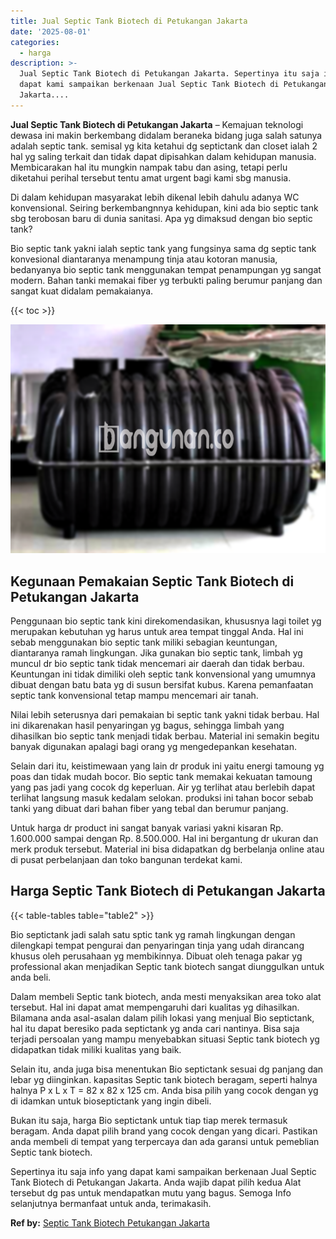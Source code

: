 ```yaml
---
title: Jual Septic Tank Biotech di Petukangan Jakarta
date: '2025-08-01'
categories:
  - harga
description: >-
  Jual Septic Tank Biotech di Petukangan Jakarta. Sepertinya itu saja info yang
  dapat kami sampaikan berkenaan Jual Septic Tank Biotech di Petukangan
  Jakarta....
---
```


**Jual Septic Tank Biotech di Petukangan Jakarta** – Kemajuan teknologi dewasa ini makin berkembang didalam beraneka bidang juga salah satunya adalah septic tank. semisal yg kita ketahui dg septictank dan closet ialah 2 hal yg saling terkait dan tidak dapat dipisahkan dalam kehidupan manusia. Membicarakan hal itu mungkin nampak tabu dan asing, tetapi perlu diketahui perihal tersebut tentu amat urgent bagi kami sbg manusia.

Di dalam kehidupan masyarakat lebih dikenal lebih dahulu adanya WC konvensional. Seiring berkembangnnya kehidupan, kini ada bio septic tank sbg terobosan baru di dunia sanitasi. Apa yg dimaksud dengan bio septic tank?

Bio septic tank yakni ialah septic tank yang fungsinya sama dg septic tank konvesional diantaranya menampung tinja atau kotoran manusia, bedanyanya bio septic tank menggunakan tempat penampungan yg sangat modern. Bahan tanki memakai fiber yg terbukti paling berumur panjang dan sangat kuat didalam pemakaianya.

{{< toc >}}

![Jual Septic Tank Biotech di Petukangan Jakarta](/images/jual-bio-septictank-07.png)

## Kegunaan Pemakaian Septic Tank Biotech di Petukangan Jakarta

Penggunaan bio septic tank kini direkomendasikan, khususnya lagi toilet yg merupakan kebutuhan yg harus untuk area tempat tinggal Anda. Hal ini sebab menggunakan bio septic tank miliki sebagian keuntungan, diantaranya ramah lingkungan. Jika gunakan bio septic tank, limbah yg muncul dr bio septic tank tidak mencemari air daerah dan tidak berbau. Keuntungan ini tidak dimiliki oleh septic tank konvensional yang umumnya dibuat dengan batu bata yg di susun bersifat kubus. Karena pemanfaatan septic tank konvensional tetap mampu mencemari air tanah.

Nilai lebih seterusnya dari pemakaian bi septic tank yakni tidak berbau. Hal ini dikarenakan hasil penyaringan yg bagus, sehingga limbah yang dihasilkan bio septic tank menjadi tidak berbau. Material ini semakin begitu banyak digunakan apalagi bagi orang yg mengedepankan kesehatan.

Selain dari itu, keistimewaan yang lain dr produk ini yaitu energi tamoung yg poas dan tidak mudah bocor. Bio septic tank memakai kekuatan tamoung yang pas jadi yang cocok dg keperluan. Air yg terlihat atau berlebih dapat terlihat langsung masuk kedalam selokan. produksi ini tahan bocor sebab tanki yang dibuat dari bahan fiber yang tebal dan berumur panjang.

Untuk harga dr product ini sangat banyak variasi yakni kisaran Rp. 1.600.000 sampai dengan Rp. 8.500.000. Hal ini bergantung dr ukuran dan merk produk tersebut. Material ini bisa didapatkan dg berbelanja online atau di pusat perbelanjaan dan toko bangunan terdekat kami.

## Harga Septic Tank Biotech di Petukangan Jakarta

{{< table-tables table="table2" >}}

Bio septictank jadi salah satu sptic tank yg ramah lingkungan dengan dilengkapi tempat pengurai dan penyaringan tinja yang udah dirancang khusus oleh perusahaan yg membikinnya. Dibuat oleh tenaga pakar yg professional akan menjadikan Septic tank biotech sangat diunggulkan untuk anda beli.

Dalam membeli Septic tank biotech, anda mesti menyaksikan area toko alat tersebut. Hal ini dapat amat mempengaruhi dari kualitas yg dihasilkan. Bilamana anda asal-asalan dalam pilih lokasi yang menjual Bio septictank, hal itu dapat beresiko pada septictank yg anda cari nantinya. Bisa saja terjadi persoalan yang mampu menyebabkan situasi Septic tank biotech yg didapatkan tidak miliki kualitas yang baik.

Selain itu, anda juga bisa menentukan Bio septictank sesuai dg panjang dan lebar yg diinginkan. kapasitas Septic tank biotech beragam, seperti halnya halnya P x L x T = 82 x 82 x 125 cm. Anda bisa pilih yang cocok dengan yg di idamkan untuk bioseptictank yang ingin dibeli.

Bukan itu saja, harga Bio septictank untuk tiap tiap merek termasuk beragam. Anda dapat pilih brand yang cocok dengan yang dicari. Pastikan anda membeli di tempat yang terpercaya dan ada garansi untuk pemeblian Septic tank biotech.

Sepertinya itu saja info yang dapat kami sampaikan berkenaan Jual Septic Tank Biotech di Petukangan Jakarta. Anda wajib dapat pilih kedua Alat tersebut dg pas untuk mendapatkan mutu yang bagus. Semoga Info selanjutnya bermanfaat untuk anda, terimakasih.

**Ref by:** [Septic Tank Biotech Petukangan Jakarta](https://id.wikipedia.org/wiki/Septic)
